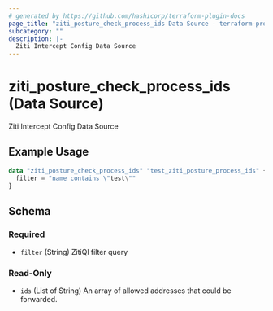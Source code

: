 ```yaml
---
# generated by https://github.com/hashicorp/terraform-plugin-docs
page_title: "ziti_posture_check_process_ids Data Source - terraform-provider-ziti"
subcategory: ""
description: |-
  Ziti Intercept Config Data Source
---
```


# ziti_posture_check_process_ids (Data Source)

Ziti Intercept Config Data Source

## Example Usage

```terraform
data "ziti_posture_check_process_ids" "test_ziti_posture_process_ids" {
  filter = "name contains \"test\""
}
```

<!-- schema generated by tfplugindocs -->
## Schema

### Required

- `filter` (String) ZitiQl filter query

### Read-Only

- `ids` (List of String) An array of allowed addresses that could be forwarded.
